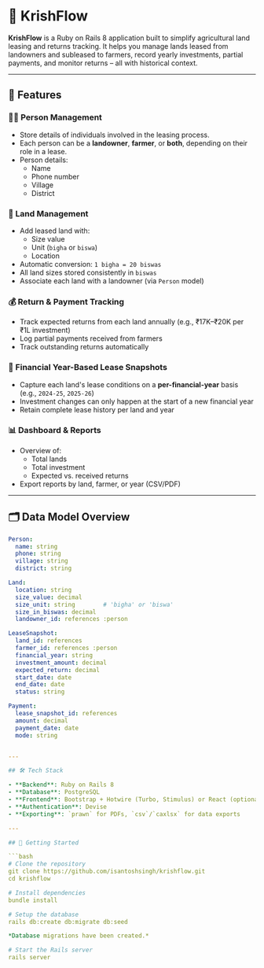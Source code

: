 # 🌾 KrishFlow

**KrishFlow** is a Ruby on Rails 8 application built to simplify agricultural land leasing and returns tracking.
It helps you manage lands leased from landowners and subleased to farmers, record yearly investments, partial payments, and monitor returns – all with historical context.

---

## 🚀 Features

### 🧑‍🌾 Person Management
- Store details of individuals involved in the leasing process.
- Each person can be a **landowner**, **farmer**, or **both**, depending on their role in a lease.
- Person details:
  - Name
  - Phone number
  - Village
  - District

### 🌱 Land Management
- Add leased land with:
  - Size value
  - Unit (`bigha` or `biswa`)
  - Location
- Automatic conversion: `1 bigha = 20 biswas`
- All land sizes stored consistently in `biswas`
- Associate each land with a landowner (via `Person` model)

### 💰 Return & Payment Tracking
- Track expected returns from each land annually (e.g., ₹17K–₹20K per ₹1L investment)
- Log partial payments received from farmers
- Track outstanding returns automatically

### 📅 Financial Year-Based Lease Snapshots
- Capture each land's lease conditions on a **per-financial-year** basis (e.g., `2024-25`, `2025-26`)
- Investment changes can only happen at the start of a new financial year
- Retain complete lease history per land and year

### 📊 Dashboard & Reports
- Overview of:
  - Total lands
  - Total investment
  - Expected vs. received returns
- Export reports by land, farmer, or year (CSV/PDF)

---

## 🗂️ Data Model Overview

```yaml
Person:
  name: string
  phone: string
  village: string
  district: string

Land:
  location: string
  size_value: decimal
  size_unit: string        # 'bigha' or 'biswa'
  size_in_biswas: decimal
  landowner_id: references :person

LeaseSnapshot:
  land_id: references
  farmer_id: references :person
  financial_year: string
  investment_amount: decimal
  expected_return: decimal
  start_date: date
  end_date: date
  status: string

Payment:
  lease_snapshot_id: references
  amount: decimal
  payment_date: date
  mode: string


---

## 🛠️ Tech Stack

- **Backend**: Ruby on Rails 8
- **Database**: PostgreSQL
- **Frontend**: Bootstrap + Hotwire (Turbo, Stimulus) or React (optional)
- **Authentication**: Devise
- **Exporting**: `prawn` for PDFs, `csv`/`caxlsx` for data exports

---

## 🏁 Getting Started

```bash
# Clone the repository
git clone https://github.com/isantoshsingh/krishflow.git
cd krishflow

# Install dependencies
bundle install

# Setup the database
rails db:create db:migrate db:seed

*Database migrations have been created.*

# Start the Rails server
rails server
